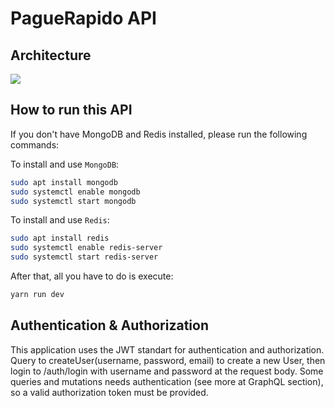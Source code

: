 # PagueRapido API

## Architecture
![](https://lh3.googleusercontent.com/QWsb90SOR3y5dSshIDr7roWvr6NshMSSXiAVRs3VRz3BruWbcIxfQo9eF4EA6VQCJPasfDzGLLSreElOiNtVnHZhYAyeqybesh1cn-5gm7Sd8G1nfwSL3hI3m0xspkTNtwFdHkr8oDCto4mFze7xJbX-2JfMAW3ox_-LG4kTs2R-M9J-8vnAl9j3Am3CaVvu4alRQbHqjY97r87UwphyqXt1jiqKHwFXAOd5HGd-cf3IlF4aT4zUXslPgRhlB80b6CmdlrFgeHqSA766SG0SNYZJwkosyNz6KDr0uTuw0U2-gz2Z-B3cSuaBbBNZ7EZBv7Kkw1dlTDeiUSnuU0Eyg16jXELn-WpzrrhqkKF6bmovCDTikdJ4dOCouJsbWgXcNL_0w0GyZtWDL6rfw1OA8ksIG9xrwg5xz3wEnZHvPuywdJmVvNWFRfBPG3eFC7HUypFbESeTk_KXzlDW5gB5Z0SSR7B0UVXDAfqNRiui9470C7h9mHlRq6kQg7KxBYNZI5Qz-XyDVLiIaPah5h-ngg-MSs0Lm6Dohr2D2i-MkjGuYEjF5eNx0YqsqvZKaFr90GBJ_MCtM-jzXkBBOcwwR1_WTEIsKB1u3a-dscl8lY5H_IKjJWmgTgKozMp6IYG6mM7elumCjw-HHdI2vMc3xc1PmYWYNCFn=w940-h705-no)

## How to run this API

If you don't have MongoDB and Redis installed, please run the following commands:

To install and use `MongoDB`:


```bash
sudo apt install mongodb
sudo systemctl enable mongodb
sudo systemctl start mongodb
```


To install and use `Redis`:


```bash
sudo apt install redis
sudo systemctl enable redis-server
sudo systemctl start redis-server
```


After that, all you have to do is execute:


```bash
yarn run dev
```
## Authentication & Authorization

This application uses the JWT standart for authentication and authorization.
Query to createUser(username, password, email) to create a new User, then login to /auth/login
with username and password at the request body.
Some queries and mutations needs authentication (see more at GraphQL section), so a valid authorization token
must be provided.
